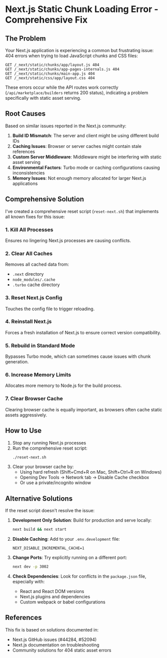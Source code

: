 # Next.js Static Chunk Loading Error - Comprehensive Fix

## The Problem

Your Next.js application is experiencing a common but frustrating issue: 404 errors when trying to load JavaScript chunks and CSS files:

```
GET /_next/static/chunks/app/layout.js 404
GET /_next/static/chunks/app-pages-internals.js 404
GET /_next/static/chunks/main-app.js 404
GET /_next/static/css/app/layout.css 404
```

These errors occur while the API routes work correctly (`/api/marketplace/builders` returns 200 status), indicating a problem specifically with static asset serving.

## Root Causes

Based on similar issues reported in the Next.js community:

1. **Build ID Mismatch**: The server and client might be using different build IDs
2. **Caching Issues**: Browser or server caches might contain stale references
3. **Custom Server Middleware**: Middleware might be interfering with static asset serving
4. **Environmental Factors**: Turbo mode or caching configurations causing inconsistencies
5. **Memory Issues**: Not enough memory allocated for larger Next.js applications

## Comprehensive Solution

I've created a comprehensive reset script (`reset-next.sh`) that implements all known fixes for this issue:

### 1. Kill All Processes

Ensures no lingering Next.js processes are causing conflicts.

### 2. Clear All Caches

Removes all cached data from:
- `.next` directory
- `node_modules/.cache`
- `.turbo` cache directory

### 3. Reset Next.js Config

Touches the config file to trigger reloading.

### 4. Reinstall Next.js

Forces a fresh installation of Next.js to ensure correct version compatibility.

### 5. Rebuild in Standard Mode

Bypasses Turbo mode, which can sometimes cause issues with chunk generation.

### 6. Increase Memory Limits

Allocates more memory to Node.js for the build process.

### 7. Clear Browser Cache

Clearing browser cache is equally important, as browsers often cache static assets aggressively.

## How to Use

1. Stop any running Next.js processes
2. Run the comprehensive reset script:
   ```bash
   ./reset-next.sh
   ```
3. Clear your browser cache by:
   - Using hard refresh (Shift+Cmd+R on Mac, Shift+Ctrl+R on Windows)
   - Opening Dev Tools → Network tab → Disable Cache checkbox
   - Or use a private/incognito window

## Alternative Solutions

If the reset script doesn't resolve the issue:

1. **Development Only Solution**: Build for production and serve locally:
   ```bash
   next build && next start
   ```

2. **Disable Caching**:
   Add to your `.env.development` file:
   ```
   NEXT_DISABLE_INCREMENTAL_CACHE=1
   ```

3. **Change Ports**:
   Try explicitly running on a different port:
   ```bash
   next dev -p 3002
   ```

4. **Check Dependencies**:
   Look for conflicts in the `package.json` file, especially with:
   - React and React DOM versions
   - Next.js plugins and dependencies
   - Custom webpack or babel configurations

## References

This fix is based on solutions documented in:
- Next.js GitHub issues (#44284, #52094)
- Next.js documentation on troubleshooting
- Community solutions for 404 static asset errors
